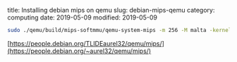 title: Installing debian mips on qemu
slug: debian-mips-qemu
category: computing
date: 2019-05-09
modified: 2019-05-09
<!-- Status: draft -->

```bash
sudo ./qemu/build/mips-softmmu/qemu-system-mips -m 256 -M malta -kernel vmlinux-3.2.0-4-4kc-malta -hda debian_wheezy_mips_standard.qcow2 -append "root=/dev/sda1 console=tty0" -net nic -net tap
```

[https://people.debian.org/TLIDEaurel32/qemu/mips/](https://people.debian.org/~aurel32/qemu/mips/)